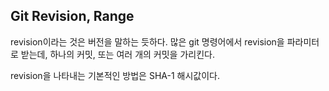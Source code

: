 ## Git Revision, Range

revision이라는 것은 버전을 말하는 듯하다. 많은 git 명령어에서 revision을 파라미터로 받는데, 하나의 커밋, 또는 여러 개의 커밋을 가리킨다.

revision을 나타내는 기본적인 방법은 SHA-1 해시값이다. 